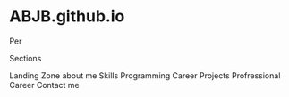 # ABJB.github.io
Per


Sections 

Landing Zone
about me
Skills
Programming Career
Projects
Profressional Career
Contact me


